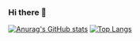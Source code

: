 ### Hi there 👋

<!--
**ziyouxiaozi/ziyouxiaozi** is a ✨ _special_ ✨ repository because its `README.md` (this file) appears on your GitHub profile.

Here are some ideas to get you started:

- 🔭 我是一位热爱Android开发的程序员，平时比较喜欢看开源项目；
- 🌱 
- 👯 
- 🤔
- 💬 Ask me about ...
- 📫 How to reach me: ...
- 😄 Pronouns: ...
- ⚡ Fun fact: ...
-->
[![Anurag's GitHub stats](https://github-readme-stats.vercel.app/api?username=ziyouxiaozi)](https://github.com/anuraghazra/github-readme-stats)
[![Top Langs](https://github-readme-stats.vercel.app/api/top-langs/?username=ziyouxiaozi&layout=compact)](https://github.com/anuraghazra/github-readme-stats)

